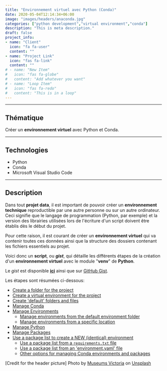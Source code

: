 ```yaml
---
title: "Environnement virtuel avec Python (Conda)"
date: 2020-05-04T12:14:34+06:00
image: "images/headers/anaconda.jpg"
categories: ["python development","virtual environment","conda"]
description: "This is meta description."
draft: false
project_info:
- name: "Client"
  icon: "fa fa-user"
  content: ""
- name: "Project Link"
  icon: "fas fa-link"
  content: ""
# - name: "New Item"
#   icon: "fas fa-globe"
#   content: "Add whatever you want"
# - name: "Loop Item"
#   icon: "fas fa-redo"
#   content: "This is in a loop"
---
```


---

## Thématique

Créer un **environnement virtuel** avec Python et Conda.

---

## Technologies

- Python
- Conda
- Microsoft Visual Studio Code

---

## Description

Dans tout **projet data**, il est important de pouvoir créer un **environnement technique** reproductible par une autre personne ou sur un autre ordinateur. Ceci signifie que le langage de programmation (Python, par exemple) et la version des librairies utilisées lors de l'écriture d'un script doivent être établis dès le début du projet.

Pour cette raison, il est courant de créer un **environnement virtuel** qui va contenir toutes ces données ainsi que la structure des dossiers contenant les fichiers essentiels au projet.

Voici donc un **script**, ou ***gist***, qui détaille les différents étapes de la création d'un **environnement virtuel** avec le module "**venv**" de **Python**.

Le *gist* est disponible [**ici**](/documents/scripts_gists/create_a_virtual_environment_with_conda.html "Create a Virtual Environment with Python & Conda - HTML Version") ainsi que sur [GitHub Gist](https://gist.github.com/loic-nazaries "Create a Virtual Environment with Python & Conda - Markdown Version").

Les étapes sont résumées ci-dessous:

- [Create a folder for the project](#create-a-folder-for-the-project)
- [Create a virtual environment for the project](#create-a-virtual-environment-for-the-project)
- [Create 'default' folders and files](#create-default-folders-and-files)
- [Manage Conda](#manage-conda)
- [Manage Environments](#manage-environments)
  - [Manage environments from the default environment folder](#manage-environments-from-the-default-environment-folder)
  - [Manage environments from a specific location](#manage-environments-from-a-specific-location)
- [Manage Python](#manage-python)
- [Manage Packages](#manage-packages)
- [Use a package list to create a NEW (identical) environment](#use-a-package-list-to-create-a-new-identical-environment)
  - [Use a package list from a ```requirements.txt``` file](#use-a-package-list-from-a-requirementstxt-file)
  - [Use a package list from an 'environment.yaml' file](#use-a-package-list-from-an-environmentyaml-file)
  - [Other options for managing Conda environments and packages](#other-options-for-managing-conda-environments-and-packages)

<!-- credits -->
[Credit for the header picture] Photo by <a href="https://unsplash.com/@museumsvictoria?utm_source=unsplash&utm_medium=referral&utm_content=creditCopyText">Museums Victoria</a> on <a href="https://unsplash.com/s/photos/anaconda?utm_source=unsplash&utm_medium=referral&utm_content=creditCopyText">Unsplash</a>
